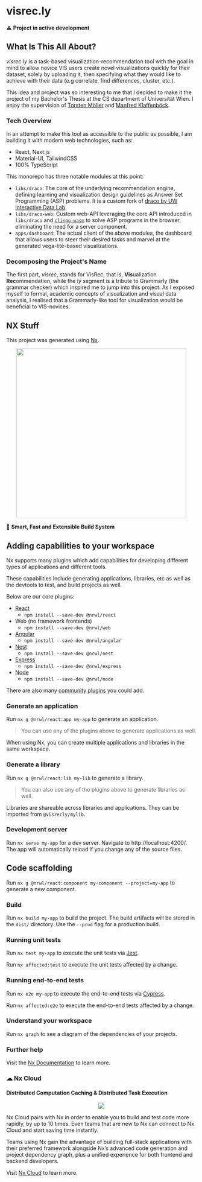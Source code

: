 # visrec.ly

⚠️ **Project in active development**

## What Is This All About?

*visrec.ly* is a task-based visualization-recommendation tool with the goal in mind to allow novice VIS users create
novel visualizations quickly for their dataset, solely by uploading it, then specifying what they would like to achieve
with their data (e.g correlate, find differences, cluster, etc.).

This idea and project was so interesting to me that I decided to make it the project of my Bachelor's Thesis at the CS
department of Universität Wien. I enjoy the supervision of [Torsten Möller](https://research.com/u/torsten-moller)
and [Manfred Klaffenböck](https://www.cg.tuwien.ac.at/staff/ManfredKlaffenb%C3%B6ck).

### Tech Overview

In an attempt to make this tool as accessible to the public as possible, I am building it with modern web technologies,
such as:

- React, Next.js
- Material-UI, TailwindCSS
- 100% TypeScript

This monorepo has three notable modules at this point:

- `libs/draco`: The core of the underlying recommendation engine, defining learning and visualization design guidelines
  as
  Answer Set Programming (ASP) problems. It is a custom fork
  of [draco by UW Interactive Data Lab](https://github.com/uwdata/draco).
- `libs/draco-web`: Custom web-API leveraging the core API introduced in `libs/draco`
  and [`clingo-wasm`](https://github.com/domoritz/clingo-wasm) to solve ASP programs in the browser, eliminating the
  need for a server component.
- `apps/dashboard`: The actual client of the above modules, the dashboard that allows users to steer their desired
  tasks and marvel at the generated vega-lite-based visualizations.

### Decomposing the Project's Name

The first part, *visrec*, stands for VisRec, that is, **Vis**ualization **Rec**ommendation, while the *ly* segment is a
tribute to Grammarly (the grammar checker) which inspired me to jump into this project. As I exposed myself to formal,
academic concepts of visualization and visual data analysis, I realised that a Grammarly-like tool for visualization
would be beneficial to VIS-novices.

## NX Stuff

This project was generated using [Nx](https://nx.dev).

<p style="text-align: center;"><img src="https://raw.githubusercontent.com/nrwl/nx/master/images/nx-logo.png" width="450"></p>

🔎 **Smart, Fast and Extensible Build System**

## Adding capabilities to your workspace

Nx supports many plugins which add capabilities for developing different types of applications and different tools.

These capabilities include generating applications, libraries, etc as well as the devtools to test, and build projects
as well.

Below are our core plugins:

- [React](https://reactjs.org)
  - `npm install --save-dev @nrwl/react`
- Web (no framework frontends)
  - `npm install --save-dev @nrwl/web`
- [Angular](https://angular.io)
  - `npm install --save-dev @nrwl/angular`
- [Nest](https://nestjs.com)
  - `npm install --save-dev @nrwl/nest`
- [Express](https://expressjs.com)
  - `npm install --save-dev @nrwl/express`
- [Node](https://nodejs.org)
  - `npm install --save-dev @nrwl/node`

There are also many [community plugins](https://nx.dev/community) you could add.

### Generate an application

Run `nx g @nrwl/react:app my-app` to generate an application.

> You can use any of the plugins above to generate applications as well.

When using Nx, you can create multiple applications and libraries in the same workspace.

### Generate a library

Run `nx g @nrwl/react:lib my-lib` to generate a library.

> You can also use any of the plugins above to generate libraries as well.

Libraries are shareable across libraries and applications. They can be imported from `@visrecly/mylib`.

### Development server

Run `nx serve my-app` for a dev server. Navigate to http://localhost:4200/. The app will automatically reload if you
change any of the source files.

## Code scaffolding

Run `nx g @nrwl/react:component my-component --project=my-app` to generate a new component.

### Build

Run `nx build my-app` to build the project. The build artifacts will be stored in the `dist/` directory. Use
the `--prod` flag for a production build.

### Running unit tests

Run `nx test my-app` to execute the unit tests via [Jest](https://jestjs.io).

Run `nx affected:test` to execute the unit tests affected by a change.

### Running end-to-end tests

Run `nx e2e my-app` to execute the end-to-end tests via [Cypress](https://www.cypress.io).

Run `nx affected:e2e` to execute the end-to-end tests affected by a change.

### Understand your workspace

Run `nx graph` to see a diagram of the dependencies of your projects.

### Further help

Visit the [Nx Documentation](https://nx.dev) to learn more.

### ☁ Nx Cloud

#### Distributed Computation Caching & Distributed Task Execution

<p style="text-align: center;"><img src="https://raw.githubusercontent.com/nrwl/nx/master/images/nx-cloud-card.png"></p>

Nx Cloud pairs with Nx in order to enable you to build and test code more rapidly, by up to 10 times. Even teams that
are new to Nx can connect to Nx Cloud and start saving time instantly.

Teams using Nx gain the advantage of building full-stack applications with their preferred framework alongside Nx’s
advanced code generation and project dependency graph, plus a unified experience for both frontend and backend
developers.

Visit [Nx Cloud](https://nx.app/) to learn more.
